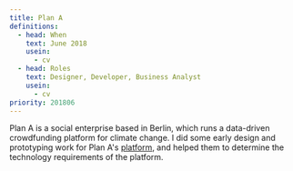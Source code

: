 ```yaml
---
title: Plan A
definitions:
  - head: When
    text: June 2018
    usein:
      - cv
  - head: Roles
    text: Designer, Developer, Business Analyst
    usein:
      - cv
priority: 201806
---
```

Plan A is a social enterprise based in Berlin, which runs a data-driven crowdfunding platform for climate change. I did some early design and prototyping work for Plan A's <a href="https://plana.earth" target="_blank">platform</a>, and helped them to determine the technology requirements of the platform.

